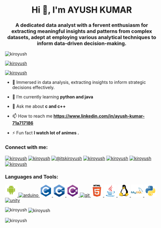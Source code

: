 <h1 align="center">Hi 👋, I'm AYUSH KUMAR</h1>
<h3 align="center">A dedicated data analyst with a fervent enthusiasm for extracting meaningful insights and patterns from complex datasets, adept at employing various analytical techniques to inform data-driven decision-making.</h3>

<p align="left"> <img src="https://komarev.com/ghpvc/?username=kiroyush&label=Profile%20views&color=0e75b6&style=flat" alt="kiroyush" /> </p>

<p align="left"> <a href="https://github.com/ryo-ma/github-profile-trophy"><img src="https://github-profile-trophy.vercel.app/?username=kiroyush" alt="kiroyush" /></a> </p>

<p align="left"> <a href="https://twitter.com/kiroyush" target="blank"><img src="https://img.shields.io/twitter/follow/kiroyush?logo=twitter&style=for-the-badge" alt="kiroyush" /></a> </p>

- 🔭 Immersed in data analysis, extracting insights to inform strategic decisions effectively.

- 🌱 I’m currently learning **python and java**

- 💬 Ask me about **c and c++**

- 📫 How to reach me **https://www.linkedin.com/in/ayush-kumar-71a717186**

- ⚡ Fun fact **I watch lot of animes .**

<h3 align="left">Connect with me:</h3>
<p align="left">
<a href="https://twitter.com/kiroyush" target="blank"><img align="center" src="https://cdn.jsdelivr.net/npm/simple-icons@3.0.1/icons/twitter.svg" alt="kiroyush" height="30" width="40" /></a>
<a href="https://instagram.com/kiroyush" target="blank"><img align="center" src="https://cdn.jsdelivr.net/npm/simple-icons@3.0.1/icons/instagram.svg" alt="kiroyush" height="30" width="40" /></a>
<a href="https://medium.com/@itskiroyush" target="blank"><img align="center" src="https://cdn.jsdelivr.net/npm/simple-icons@3.0.1/icons/medium.svg" alt="@itskiroyush" height="30" width="40" /></a>
<a href="https://www.codechef.com/users/kiroyush" target="blank"><img align="center" src="https://cdn.jsdelivr.net/npm/simple-icons@3.1.0/icons/codechef.svg" alt="kiroyush" height="30" width="40" /></a>
<a href="https://www.hackerrank.com/kiroyush" target="blank"><img align="center" src="https://cdn.jsdelivr.net/npm/simple-icons@3.0.1/icons/hackerrank.svg" alt="kiroyush" height="30" width="40" /></a>
<a href="https://codeforces.com/profile/kiroyush" target="blank"><img align="center" src="https://cdn.jsdelivr.net/npm/simple-icons@3.0.1/icons/codeforces.svg" alt="kiroyush" height="30" width="40" /></a>
<a href="https://www.topcoder.com/members/kiroyush" target="blank"><img align="center" src="https://cdn.jsdelivr.net/npm/simple-icons@3.0.1/icons/topcoder.svg" alt="kiroyush" height="30" width="40" /></a>
</p>

<h3 align="left">Languages and Tools:</h3>
<p align="left"> <a href="https://developer.android.com" target="_blank"> <img src="https://raw.githubusercontent.com/devicons/devicon/master/icons/android/android-original-wordmark.svg" alt="android" width="40" height="40"/> </a> <a href="https://www.arduino.cc/" target="_blank"> <img src="https://cdn.worldvectorlogo.com/logos/arduino-1.svg" alt="arduino" width="40" height="40"/> </a> <a href="https://www.cprogramming.com/" target="_blank"> <img src="https://raw.githubusercontent.com/devicons/devicon/master/icons/c/c-original.svg" alt="c" width="40" height="40"/> </a> <a href="https://www.w3schools.com/cpp/" target="_blank"> <img src="https://raw.githubusercontent.com/devicons/devicon/master/icons/cplusplus/cplusplus-original.svg" alt="cplusplus" width="40" height="40"/> </a> <a href="https://www.w3schools.com/cs/" target="_blank"> <img src="https://raw.githubusercontent.com/devicons/devicon/master/icons/csharp/csharp-original.svg" alt="csharp" width="40" height="40"/> </a> <a href="https://git-scm.com/" target="_blank"> <img src="https://www.vectorlogo.zone/logos/git-scm/git-scm-icon.svg" alt="git" width="40" height="40"/> </a> <a href="https://www.w3.org/html/" target="_blank"> <img src="https://raw.githubusercontent.com/devicons/devicon/master/icons/html5/html5-original-wordmark.svg" alt="html5" width="40" height="40"/> </a> <a href="https://www.java.com" target="_blank"> <img src="https://raw.githubusercontent.com/devicons/devicon/master/icons/java/java-original.svg" alt="java" width="40" height="40"/> </a> <a href="https://www.linux.org/" target="_blank"> <img src="https://raw.githubusercontent.com/devicons/devicon/master/icons/linux/linux-original.svg" alt="linux" width="40" height="40"/> </a> <a href="https://www.mysql.com/" target="_blank"> <img src="https://raw.githubusercontent.com/devicons/devicon/master/icons/mysql/mysql-original-wordmark.svg" alt="mysql" width="40" height="40"/> </a> <a href="https://www.python.org" target="_blank"> <img src="https://raw.githubusercontent.com/devicons/devicon/master/icons/python/python-original.svg" alt="python" width="40" height="40"/> </a> <a href="https://unity.com/" target="_blank"> <img src="https://www.vectorlogo.zone/logos/unity3d/unity3d-icon.svg" alt="unity" width="40" height="40"/> </a> </p>

<p><img align="left" src="https://github-readme-stats.vercel.app/api/top-langs?username=kiroyush&show_icons=true&locale=en&layout=compact" alt="kiroyush" /></p>

<p>&nbsp;<img align="center" src="https://github-readme-stats.vercel.app/api?username=kiroyush&show_icons=true&locale=en" alt="kiroyush" /></p>

<p><img align="center" src="https://github-readme-streak-stats.herokuapp.com/?user=kiroyush&" alt="kiroyush" /></p>

